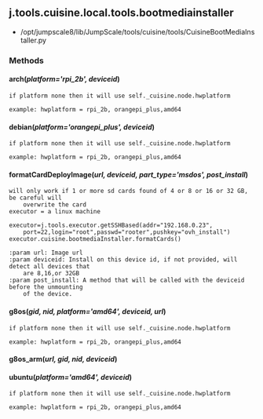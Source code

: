 <!-- toc -->
## j.tools.cuisine.local.tools.bootmediainstaller

- /opt/jumpscale8/lib/JumpScale/tools/cuisine/tools/CuisineBootMediaInstaller.py

### Methods

#### arch(*platform='rpi_2b', deviceid*) 

```
if platform none then it will use self._cuisine.node.hwplatform

example: hwplatform = rpi_2b, orangepi_plus,amd64

```

#### debian(*platform='orangepi_plus', deviceid*) 

```
if platform none then it will use self._cuisine.node.hwplatform

example: hwplatform = rpi_2b, orangepi_plus,amd64

```

#### formatCardDeployImage(*url, deviceid, part_type='msdos', post_install*) 

```
will only work if 1 or more sd cards found of 4 or 8 or 16 or 32 GB, be careful will
    overwrite the card
executor = a linux machine

executor=j.tools.executor.getSSHBased(addr="192.168.0.23",
    port=22,login="root",passwd="rooter",pushkey="ovh_install")
executor.cuisine.bootmediaInstaller.formatCards()

:param url: Image url
:param deviceid: Install on this device id, if not provided, will detect all devices that
    are 8,16,or 32GB
:param post_install: A method that will be called with the deviceid before the unmounting
    of the device.

```

#### g8os(*gid, nid, platform='amd64', deviceid, url*) 

```
if platform none then it will use self._cuisine.node.hwplatform

example: hwplatform = rpi_2b, orangepi_plus,amd64

```

#### g8os_arm(*url, gid, nid, deviceid*) 

#### ubuntu(*platform='amd64', deviceid*) 

```
if platform none then it will use self._cuisine.node.hwplatform

example: hwplatform = rpi_2b, orangepi_plus,amd64

```

